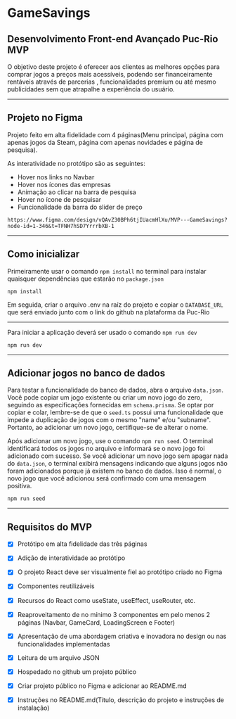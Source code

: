 # GameSavings

## Desenvolvimento Front-end Avançado Puc-Rio MVP

O objetivo deste projeto é oferecer aos clientes as melhores opções para comprar jogos a preços mais acessíveis, podendo ser financeiramente rentáveis através de parcerias , funcionalidades premium ou até mesmo publicidades sem que atrapalhe a experiência do usuário.

---
## Projeto no Figma

Projeto feito em alta fidelidade com 4 páginas(Menu principal, página com apenas jogos da Steam, página com apenas novidades e página de pesquisa).

As interatividade no protótipo são as seguintes: 

* Hover nos links no Navbar
* Hover nos ícones das empresas
* Animação ao clicar na barra de pesquisa
* Hover no ícone de pesquisar
* Funcionalidade da barra do slider de preço

```
https://www.figma.com/design/vQAvZ30BPh6tjIUacmHlXu/MVP---GameSavings?node-id=1-346&t=TFNH7hSD7YrrrbXB-1
```

---
## Como inicializar

Primeiramente usar o comando `npm install` no terminal para instalar quaisquer dependências que estarão no `package.json`

```
npm install
```

Em seguida, criar o arquivo .env na raíz do projeto e copiar o `DATABASE_URL` que será enviado junto com o link do github na plataforma da Puc-Rio

---
Para iniciar a aplicação deverá ser usado o comando `npm run dev`

```
npm run dev
```

---
## Adicionar jogos no banco de dados

Para testar a funcionalidade do banco de dados, abra o arquivo `data.json`. Você pode copiar um jogo existente ou criar um novo jogo do zero, seguindo as especificações fornecidas em `schema.prisma`. Se optar por copiar e colar, lembre-se de que o `seed.ts` possui uma funcionalidade que impede a duplicação de jogos com o mesmo "name" e/ou "subname". Portanto, ao adicionar um novo jogo, certifique-se de alterar o nome.

Após adicionar um novo jogo, use o comando `npm run seed`. O terminal identificará todos os jogos no arquivo e informará se o novo jogo foi adicionado com sucesso. Se você adicionar um novo jogo sem apagar nada do `data.json`, o terminal exibirá mensagens indicando que alguns jogos não foram adicionados porque já existem no banco de dados. Isso é normal, o novo jogo que você adicionou será confirmado com uma mensagem positiva.

```
npm run seed
```

---
## Requisitos do MVP

- [x] Protótipo em alta fidelidade das três páginas
- [x] Adição de interatividade ao protótipo
- [x] O projeto React deve ser visualmente fiel ao protótipo criado no Figma
$~$

- [x] Componentes reutilizáveis
- [x] Recursos do React como useState, useEffect, useRouter, etc.
- [x] Reaproveitamento de no mínimo 3 componentes em pelo menos 2 páginas (Navbar, GameCard, LoadingScreen e Footer)
- [x] Apresentação de uma abordagem criativa e inovadora no design ou nas funcionalidades implementadas
- [x] Leitura de um arquivo JSON
$~$

- [x] Hospedado no github um projeto público
- [x] Criar projeto público no Figma e adicionar ao README.md
- [x] Instruções no README.md(Título, descrição do projeto e instruções de instalação)
